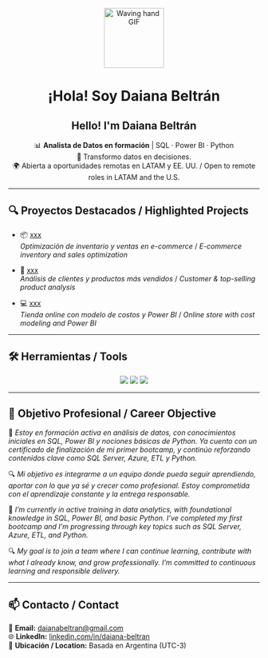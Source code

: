 <p align="center">
  <img src="https://media.giphy.com/media/WWYSRkZZhDxKeq0aHe/giphy.gif" width="120" alt="Waving hand GIF"/>
</p>

<h1 align="center">¡Hola! Soy Daiana Beltrán</h1>
<h2 align="center">Hello! I'm Daiana Beltrán</h2>

<p align="center">
  📊 <strong>Analista de Datos en formación</strong> | SQL · Power BI · Python <br>
  🚀 Transformo datos en decisiones. <br>
  🌍 Abierta a oportunidades remotas en LATAM y EE. UU. / Open to remote roles in LATAM and the U.S.
</p>

---

## 🔍 Proyectos Destacados / Highlighted Projects

- 📦 [xxx](https://github.com/daiana-analytics/xxx)  
  *Optimización de inventario y ventas en e-commerce* / *E-commerce inventory and sales optimization*
  
- 🧾 [xxx](https://github.com/daiana-analytics/xxx)  
  *Análisis de clientes y productos más vendidos* / *Customer & top-selling product analysis*
  
- 💻 [xxx](https://github.com/daiana-analytics/xxx)  
  *Tienda online con modelo de costos y Power BI* / *Online store with cost modeling and Power BI*

---

## 🛠 Herramientas / Tools

<p align="center">
  <img src="https://img.shields.io/badge/-SQL-informational?style=for-the-badge&logo=mysql&logoColor=white" />
  <img src="https://img.shields.io/badge/-Power%20BI-yellow?style=for-the-badge&logo=powerbi&logoColor=white" />
  <img src="https://img.shields.io/badge/-Python-blue?style=for-the-badge&logo=python&logoColor=white" />
</p>

---

## 🎯 Objetivo Profesional / Career Objective

📌 *Estoy en formación activa en análisis de datos, con conocimientos iniciales en SQL, Power BI y nociones básicas de Python. Ya cuento con un certificado de finalización de mi primer bootcamp, y continúo reforzando contenidos clave como SQL Server, Azure, ETL y Python.*

🔍 *Mi objetivo es integrarme a un equipo donde pueda seguir aprendiendo, aportar con lo que ya sé y crecer como profesional. Estoy comprometida con el aprendizaje constante y la entrega responsable.*

📌 *I’m currently in active training in data analytics, with foundational knowledge in SQL, Power BI, and basic Python. I’ve completed my first bootcamp and I’m progressing through key topics such as SQL Server, Azure, ETL, and Python.*

🔍 *My goal is to join a team where I can continue learning, contribute with what I already know, and grow professionally. I’m committed to continuous learning and responsible delivery.*

---

## 📫 Contacto / Contact

📧 **Email:** [daianabeltran@gmail.com](mailto:daianabeltran@gmail.com)  
🌐 **LinkedIn:** [linkedin.com/in/daiana-beltran](https://www.linkedin.com/in/daiana-beltran)  
📍 **Ubicación / Location:** Basada en Argentina (UTC-3)  

